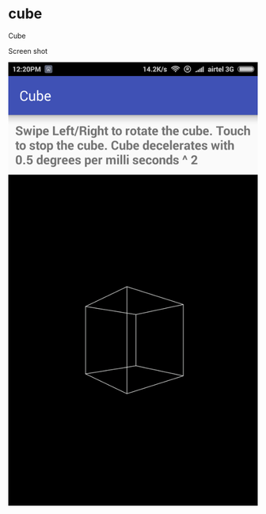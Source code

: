 # cube
Cube

Screen shot

![3d cube](https://raw.githubusercontent.com/pamu/cube/master/screen_shot.png "3d cube")